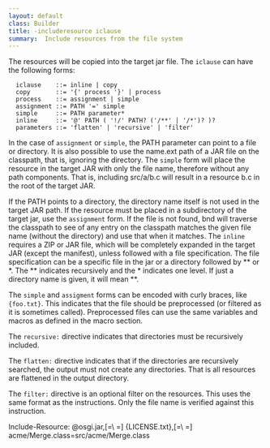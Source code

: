 ```yaml
---
layout: default
class: Builder
title: -includeresource iclause   
summary:  Include resources from the file system
---
```


The resources will be copied into the target jar file. The `iclause` can have the following forms:

```
  iclause    ::= inline | copy
  copy       ::= '{' process '}' | process
  process    ::= assignment | simple
  assignment ::= PATH '=' simple
  simple     ::= PATH parameter*
  inline     ::= '@' PATH ( '!/' PATH? ('/**' | '/*')? )?
  parameters ::= 'flatten' | 'recursive' | 'filter'
```

In the case of `assignment` or `simple`, the PATH parameter can point to a file or directory. It is also possible to use the name.ext path of a JAR file on the classpath, that is, ignoring the directory. The `simple` form will place the resource in the target JAR with only the file name, therefore without any path components. That is, including src/a/b.c will result in a resource b.c in the root of the target JAR. 

If the PATH points to a directory, the directory name itself is not used in the target JAR path. If the resource must be placed in a subdirectory of the target jar, use the `assignment` form. If the file is not found, bnd will traverse the classpath to see of any entry on the classpath matches the given file name (without the directory) and use that when it matches. The `inline` requires a ZIP or JAR file, which will be completely expanded in the target JAR (except the manifest), unless followed with a file specification. The file specification can be a specific file in the jar or a directory followed by ** or *. The ** indicates recursively and the * indicates one level. If just a directory name is given, it will mean **.

The `simple` and `assigment` forms can be encoded with curly braces, like `{foo.txt}`. This indicates that the file should be preprocessed (or filtered as it is sometimes called). Preprocessed files can use the same variables and macros as defined in the macro section.

The `recursive:` directive indicates that directories must be recursively included.

The `flatten:` directive indicates that if the directories are recursively searched, the output must not create any directories. That is all resources are flattened in the output directory.

The `filter:` directive is an optional filter on the resources. This uses the same format as the instructions. Only the file name is verified against this instruction.

 Include-Resource: @osgi.jar,[=\ =]
    {LICENSE.txt},[=\ =]
    acme/Merge.class=src/acme/Merge.class

